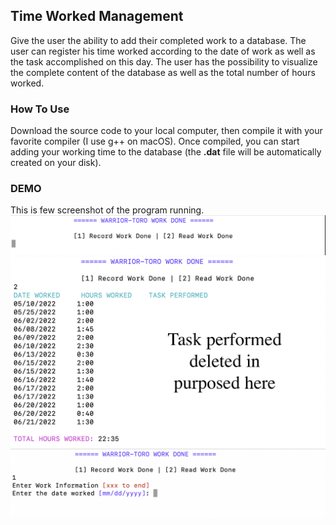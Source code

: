 ## Time Worked Management
Give the user the ability to add their completed work to a database. The user can register his time worked according to the date of work as well as the task accomplished on this day. The user has the possibility to visualize the complete content of the database as well as the total number of hours worked.

### How To Use
Download the source code to your local computer, then compile it with your favorite compiler (I use g++ on macOS). Once compiled, you can start adding your working time to the database (the **.dat** file will be automatically created on your disk).
### DEMO
This is few screenshot of the program running.
<img src="/images/menu.png" alt="Menu Demo">
<img src="/images/option.png" alt="Menu Demo">
<img src="/images/adding.png" alt="Menu Demo">
